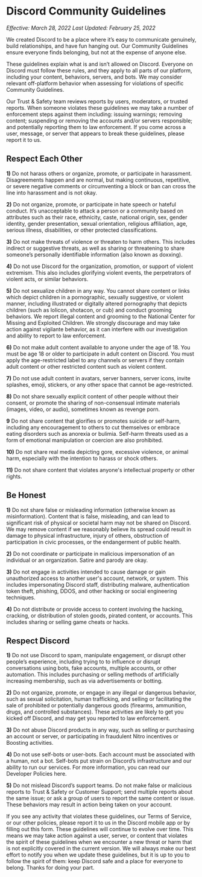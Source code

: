 # Discord Community Guidelines
*Effective: March 28, 2022
Last Updated: February 25, 2022*

We created Discord to be a place where it’s easy to communicate genuinely, build relationships, and have fun hanging out. Our Community Guidelines ensure everyone finds belonging, but not at the expense of anyone else.

These guidelines explain what is and isn’t allowed on Discord. Everyone on Discord must follow these rules, and they apply to all parts of our platform, including your content, behaviors, servers, and bots. We may consider relevant off-platform behavior when assessing for violations of specific Community Guidelines.

Our Trust & Safety team reviews reports by users, moderators, or trusted reports. When someone violates these guidelines we may take a number of enforcement steps against them including: issuing warnings; removing content; suspending or removing the accounts and/or servers responsible; and potentially reporting them to law enforcement.
If you come across a user, message, or server that appears to break these guidelines, please report it to us.

## Respect Each Other
**1)** Do not harass others or organize, promote, or participate in harassment. Disagreements happen and are normal, but making continuous, repetitive, or severe negative comments or circumventing a block or ban can cross the line into harassment and is not okay.

**2)** Do not organize, promote, or participate in hate speech or hateful conduct. It’s unacceptable to attack a person or a community based on attributes such as their race, ethnicity, caste, national origin, sex, gender identity, gender presentation, sexual orientation, religious affiliation, age, serious illness, disabilities, or other protected classifications.

**3)** Do not make threats of violence or threaten to harm others. This includes indirect or suggestive threats, as well as sharing or threatening to share someone’s personally identifiable information (also known as doxxing).

**4)** Do not use Discord for the organization, promotion, or support of violent extremism. This also includes glorifying violent events, the perpetrators of violent acts, or similar behaviors.

**5)** Do not sexualize children in any way. You cannot share content or links which depict children in a pornographic, sexually suggestive, or violent manner, including illustrated or digitally altered pornography that depicts children (such as lolicon, shotacon, or cub) and conduct grooming behaviors. We report illegal content and grooming to the National Center for Missing and Exploited Children.
We strongly discourage and may take action against vigilante behavior, as it can interfere with our investigation and ability to report to law enforcement.

**6)** Do not make adult content available to anyone under the age of 18. You must be age 18 or older to participate in adult content on Discord. You must apply the age-restricted label to any channels or servers if they contain adult content or other restricted content such as violent content.

**7)** Do not use adult content in avatars, server banners, server icons, invite splashes, emoji, stickers, or any other space that cannot be age-restricted.

**8)** Do not share sexually explicit content of other people without their consent, or promote the sharing of non-consensual intimate materials (images, video, or audio), sometimes known as revenge porn.

**9** Do not share content that glorifies or promotes suicide or self-harm, including any encouragement to others to cut themselves or embrace eating disorders such as anorexia or bulimia.
Self-harm threats used as a form of emotional manipulation or coercion are also prohibited.

**10)** Do not share real media depicting gore, excessive violence, or animal harm, especially with the intention to harass or shock others.

**11)** Do not share content that violates anyone's intellectual property or other rights.

## Be Honest
**1)** Do not share false or misleading information (otherwise known as misinformation). Content that is false, misleading, and can lead to significant risk of physical or societal harm may not be shared on Discord. We may remove content if we reasonably believe its spread could result in damage to physical infrastructure, injury of others, obstruction of participation in civic processes, or the endangerment of public health.

**2)** Do not coordinate or participate in malicious impersonation of an individual or an organization. Satire and parody are okay.

**3)** Do not engage in activities intended to cause damage or gain unauthorized access to another user's account, network, or system. This includes impersonating Discord staff, distributing malware, authentication token theft, phishing, DDOS, and other hacking or social engineering techniques.

**4)** Do not distribute or provide access to content involving the hacking, cracking, or distribution of stolen goods, pirated content, or accounts. This includes sharing or selling game cheats or hacks.

## Respect Discord
**1)** Do not use Discord to spam, manipulate engagement, or disrupt other people’s experience, including trying to to influence or disrupt conversations using bots, fake accounts, multiple accounts, or other automation. This includes purchasing or selling methods of artificially increasing membership, such as via advertisements or botting.

**2)** Do not organize, promote, or engage in any illegal or dangerous behavior, such as sexual solicitation, human trafficking, and selling or facilitating the sale of prohibited or potentially dangerous goods (firearms, ammunition, drugs, and controlled substances). These activities are likely to get you kicked off Discord, and may get you reported to law enforcement.

**3)** Do not abuse Discord products in any way, such as selling or purchasing an account or server, or participating in fraudulent Nitro incentives or Boosting activities.

**4)** Do not use self-bots or user-bots. Each account must be associated with a human, not a bot. Self-bots put strain on Discord’s infrastructure and our ability to run our services. For more information, you can read our Developer Policies here.

**5)** Do not mislead Discord’s support teams. Do not make false or malicious reports to Trust & Safety or Customer Support; send multiple reports about the same issue; or ask a group of users to report the same content or issue. These behaviors may result in action being taken on your account.

If you see any activity that violates these guidelines, our Terms of Service, or our other policies, please report it to us in the Discord mobile app or by filling out this form.
These guidelines will continue to evolve over time. This means we may take action against a user, server, or content that violates the spirit of these guidelines when we encounter a new threat or harm that is not explicitly covered in the current version.
We will always make our best effort to notify you when we update these guidelines, but it is up to you to follow the spirit of them: keep Discord safe and a place for everyone to belong. Thanks for doing your part.
